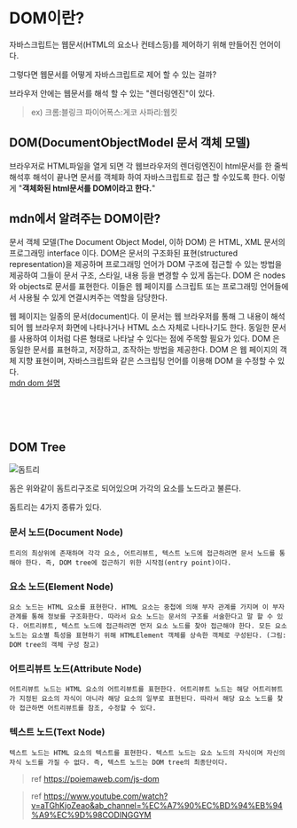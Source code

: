 # DOM이란?

자바스크립트는 웹문서(HTML의 요소나 컨테스등)를 제어하기 위해 만들어진 언어이다.

그렇다면 웹문서를 어떻게 자바스크립트로 제어 할 수 있는 걸까?

브라우저 안에는 웹문서를 해석 할 수 있는 "렌더링엔진"이 있다.

>ex) 크롬:블링크  파이어폭스:게코  사파리:웹킷
## DOM(DocumentObjectModel 문서 객체 모델)<Br>
브라우저로 HTML파일을 열게 되면 각 웹브라우저의 렌더링엔진이 html문서를 한 줄씩 해석후 해석이 끝나면 문서를 객체화 하여 자바스크립트로 접근 할 수있도록 한다. 이렇게 "**객체화된 html문서를 DOM이라고 한다.**"

## mdn에서 알려주는 DOM이란?
문서 객체 모델(The Document Object Model, 이하 DOM) 은 HTML, XML 문서의 프로그래밍 interface 이다. DOM은 문서의 구조화된 표현(structured representation)을 제공하며 프로그래밍 언어가 DOM 구조에 접근할 수 있는 방법을 제공하여 그들이 문서 구조, 스타일, 내용 등을 변경할 수 있게 돕는다. DOM 은 nodes와 objects로 문서를 표현한다. 이들은 웹 페이지를 스크립트 또는 프로그래밍 언어들에서 사용될 수 있게 연결시켜주는 역할을 담당한다.

웹 페이지는 일종의 문서(document)다. 이 문서는 웹 브라우저를 통해 그 내용이 해석되어 웹 브라우저 화면에 나타나거나 HTML 소스 자체로 나타나기도 한다. 동일한 문서를 사용하여 이처럼 다른 형태로 나타날 수 있다는 점에 주목할 필요가 있다. DOM 은 동일한 문서를 표현하고, 저장하고, 조작하는 방법을 제공한다. DOM 은 웹 페이지의 객체 지향 표현이며, 자바스크립트와 같은 스크립팅 언어를 이용해 DOM 을 수정할 수 있다.<br>
[mdn dom 설명](https://developer.mozilla.org/ko/docs/Web/API/Document_Object_Model/Introduction)
<br>
<br>



<br>
<br>

## DOM Tree

![돔트리](https://poiemaweb.com/img/dom-tree.png)

돔은 위와같이 돔트리구조로 되어있으며 가각의 요소를 노드라고 불른다.

돔트리는 4가지 종류가 있다.
### 문서 노드(Document Node)
    트리의 최상위에 존재하며 각각 요소, 어트리뷰트, 텍스트 노드에 접근하려면 문서 노드를 통해야 한다. 즉, DOM tree에 접근하기 위한 시작점(entry point)이다.
### 요소 노드(Element Node)
    요소 노드는 HTML 요소를 표현한다. HTML 요소는 중첩에 의해 부자 관계를 가지며 이 부자 관계를 통해 정보를 구조화한다. 따라서 요소 노드는 문서의 구조를 서술한다고 말 할 수 있다. 어트리뷰트, 텍스트 노드에 접근하려면 먼저 요소 노드를 찾아 접근해야 한다. 모든 요소 노드는 요소별 특성을 표현하기 위해 HTMLElement 객체를 상속한 객체로 구성된다. (그림: DOM tree의 객체 구성 참고)
### 어트리뷰트 노드(Attribute Node)
    어트리뷰트 노드는 HTML 요소의 어트리뷰트를 표현한다. 어트리뷰트 노드는 해당 어트리뷰트가 지정된 요소의 자식이 아니라 해당 요소의 일부로 표현된다. 따라서 해당 요소 노드를 찾아 접근하면 어트리뷰트를 참조, 수정할 수 있다.
### 텍스트 노드(Text Node)
    텍스트 노드는 HTML 요소의 텍스트를 표현한다. 텍스트 노드는 요소 노드의 자식이며 자신의 자식 노드를 가질 수 없다. 즉, 텍스트 노드는 DOM tree의 최종단이다.
>ref https://poiemaweb.com/js-dom






>ref https://www.youtube.com/watch?v=aTGhKjoZeao&ab_channel=%EC%A7%90%EC%BD%94%EB%94%A9%EC%9D%98CODINGGYM